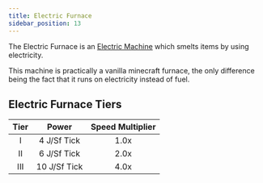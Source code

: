 ```yaml
---
title: Electric Furnace
sidebar_position: 13
---
```


The Electric Furnace is an [Electric Machine](../Electric-Machines.md) which smelts items by using electricity.

This machine is practically a vanilla minecraft furnace, the only difference being the fact that it runs on electricity instead of fuel.

## Electric Furnace Tiers

| Tier |    Power     | Speed Multiplier |
| :--: | :----------: | :--------------: |
| I    | 4 J/Sf Tick  | 1.0x             |
| II   | 6 J/Sf Tick  | 2.0x             |
| III  | 10 J/Sf Tick | 4.0x             |
